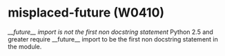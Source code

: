 # misplaced-future (W0410)

*\_\_future\_\_ import is not the first non docstring statement* Python
2.5 and greater require \_\_future\_\_ import to be the first non
docstring statement in the module.
